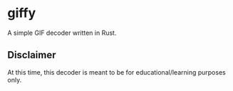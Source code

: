 # giffy
A simple GIF decoder written in Rust.

## Disclaimer
At this time, this decoder is meant to be for educational/learning purposes only.
